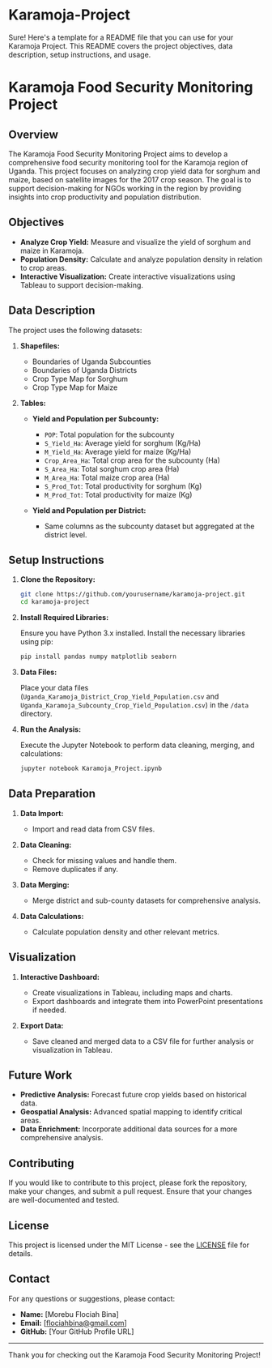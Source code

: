 # Karamoja-Project
Sure! Here's a template for a README file that you can use for your Karamoja Project. This README covers the project objectives, data description, setup instructions, and usage.

# Karamoja Food Security Monitoring Project

## Overview

The Karamoja Food Security Monitoring Project aims to develop a comprehensive food security monitoring tool for the Karamoja region of Uganda. This project focuses on analyzing crop yield data for sorghum and maize, based on satellite images for the 2017 crop season. The goal is to support decision-making for NGOs working in the region by providing insights into crop productivity and population distribution.

## Objectives

- **Analyze Crop Yield:** Measure and visualize the yield of sorghum and maize in Karamoja.
- **Population Density:** Calculate and analyze population density in relation to crop areas.
- **Interactive Visualization:** Create interactive visualizations using Tableau to support decision-making.

## Data Description

The project uses the following datasets:

1. **Shapefiles:**
   - Boundaries of Uganda Subcounties
   - Boundaries of Uganda Districts
   - Crop Type Map for Sorghum
   - Crop Type Map for Maize

2. **Tables:**
   - **Yield and Population per Subcounty:**
     - `POP`: Total population for the subcounty
     - `S_Yield_Ha`: Average yield for sorghum (Kg/Ha)
     - `M_Yield_Ha`: Average yield for maize (Kg/Ha)
     - `Crop_Area_Ha`: Total crop area for the subcounty (Ha)
     - `S_Area_Ha`: Total sorghum crop area (Ha)
     - `M_Area_Ha`: Total maize crop area (Ha)
     - `S_Prod_Tot`: Total productivity for sorghum (Kg)
     - `M_Prod_Tot`: Total productivity for maize (Kg)

   - **Yield and Population per District:**
     - Same columns as the subcounty dataset but aggregated at the district level.

## Setup Instructions

1. **Clone the Repository:**

   ```bash
   git clone https://github.com/yourusername/karamoja-project.git
   cd karamoja-project
   ```

2. **Install Required Libraries:**

   Ensure you have Python 3.x installed. Install the necessary libraries using pip:

   ```bash
   pip install pandas numpy matplotlib seaborn
   ```

3. **Data Files:**

   Place your data files (`Uganda_Karamoja_District_Crop_Yield_Population.csv` and `Uganda_Karamoja_Subcounty_Crop_Yield_Population.csv`) in the `/data` directory.

4. **Run the Analysis:**

   Execute the Jupyter Notebook to perform data cleaning, merging, and calculations:

   ```bash
   jupyter notebook Karamoja_Project.ipynb
   ```

## Data Preparation

1. **Data Import:**
   - Import and read data from CSV files.

2. **Data Cleaning:**
   - Check for missing values and handle them.
   - Remove duplicates if any.

3. **Data Merging:**
   - Merge district and sub-county datasets for comprehensive analysis.

4. **Data Calculations:**
   - Calculate population density and other relevant metrics.

## Visualization

1. **Interactive Dashboard:**
   - Create visualizations in Tableau, including maps and charts.
   - Export dashboards and integrate them into PowerPoint presentations if needed.

2. **Export Data:**
   - Save cleaned and merged data to a CSV file for further analysis or visualization in Tableau.

## Future Work

- **Predictive Analysis:** Forecast future crop yields based on historical data.
- **Geospatial Analysis:** Advanced spatial mapping to identify critical areas.
- **Data Enrichment:** Incorporate additional data sources for a more comprehensive analysis.

## Contributing

If you would like to contribute to this project, please fork the repository, make your changes, and submit a pull request. Ensure that your changes are well-documented and tested.

## License

This project is licensed under the MIT License - see the [LICENSE](LICENSE) file for details.

## Contact

For any questions or suggestions, please contact:

- **Name:** [Morebu Flociah Bina]
- **Email:** [flociahbina@gmail.com]
- **GitHub:** [Your GitHub Profile URL]

---

Thank you for checking out the Karamoja Food Security Monitoring Project!

